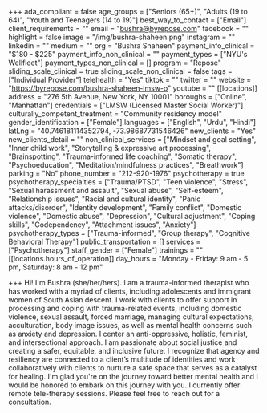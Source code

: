 +++
ada_compliant = false
age_groups = ["Seniors (65+)", "Adults (19 to 64)", "Youth and Teenagers (14 to 19)"]
best_way_to_contact = ["Email"]
client_requirements = ""
email = "bushra@byrepose.com"
facebook = ""
highlight = false
image = "/img/bushra-shaheen.png"
instagram = ""
linkedin = ""
medium = ""
org = "Bushra Shaheen"
payment_info_clinical = "$180 - $225"
payment_info_non_clinical = ""
payment_types = ["NYU's Wellfleet"]
payment_types_non_clinical = []
program = "Repose"
sliding_scale_clinical = true
sliding_scale_non_clinical = false
tags = ["Individual Provider"]
telehealth = "Yes"
tiktok = ""
twitter = ""
website = "https://byrepose.com/bushra-shaheen-lmsw-o"
youtube = ""
[[locations]]
address = "276 5th Avenue, New York, NY 10001"
boroughs = ["Online", "Manhattan"]
credentials = ["LMSW (Licensed Master Social Worker)"]
culturally_competent_treatment = "Community residency model"
gender_identification = ["Female"]
languages = ["English", "Urdu", "Hindi"]
latLng = "40.746181114352794, -73.98687731546426"
new_clients = "Yes"
new_clients_detail = ""
non_clinical_services = ["Mindset and goal setting", "Inner child work", "Storytelling & expressive art processing", "Brainspotting", "Trauma-informed life coaching", "Somatic therapy", "Psychoeducation", "Meditation/mindfulness practices", "Breathwork"]
parking = "No"
phone_number = "212-920-1976"
psychotherapy = true
psychotherapy_specialties = ["Trauma/PTSD", "Teen violence", "Stress", "Sexual harassment and assault", "Sexual abuse", "Self-esteem", "Relationship issues", "Racial and cultural identity", "Panic attacks/disorder", "Identity development", "Family conflict", "Domestic violence", "Domestic abuse", "Depression", "Cultural adjustment", "Coping skills", "Codependency", "Attachment issues", "Anxiety"]
psychotherapy_types = ["Trauma-informed", "Group therapy", "Cognitive Behavioral Therapy"]
public_transportation = []
services = ["Psychotherapy"]
staff_gender = ["Female"]
trainings = ""
[[locations.hours_of_operation]]
day_hours = "Monday - Friday: 9 am - 5 pm, Saturday: 8 am - 12 pm"

+++
Hi! I'm Bushra (she/her/hers). I am a trauma-informed therapist who has worked with a myriad of clients, including adolescents and immigrant women of South Asian descent. I work with clients to offer support in processing and coping with trauma-related events, including domestic violence, sexual assault, forced marriage, managing cultural expectations, acculturation, body image issues, as well as mental health concerns such as anxiety and depression. I center an anti-oppressive, holistic, feminist, and intersectional approach. I am passionate about social justice and creating a safer, equitable, and inclusive future. I recognize that agency and resiliency are connected to a client’s multitude of identities and work collaboratively with clients to nurture a safe space that serves as a catalyst for healing. I'm glad you're on the journey toward better mental health and I would be honored to embark on this journey with you. I currently offer remote tele-therapy sessions. Please feel free to reach out for a consultation.